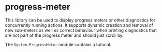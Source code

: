 progress-meter
==============

This library can be used to display progress meters or other diagnostics
for concurrently running actions.  It supports dynamic creation and
removal of new sub-meters as well es correct behaviour when printing
diagnostics that are not part of the progress meter and should just
scroll by.

The `System.ProgressMeter` module contains a tutorial.
